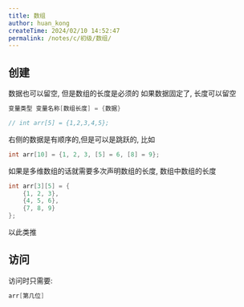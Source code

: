 ```yaml
---
title: 数组
author: huan_kong
createTime: 2024/02/10 14:52:47
permalink: /notes/c/初级/数组/
---
```


## 创建

数据也可以留空, 但是数组的长度是必须的
如果数据固定了, 长度可以留空

```c
变量类型 变量名称[数组长度] = {数据}

// int arr[5] = {1,2,3,4,5};
```

右侧的数据是有顺序的,但是可以是跳跃的, 比如

```c
int arr[10] = {1, 2, 3, [5] = 6, [8] = 9};
```

如果是多维数组的话就需要多次声明数组的长度, 数组中数组的长度

```c
int arr[3][5] = {
    {1, 2, 3},
    {4, 5, 6},
    {7, 8, 9}
};
```

以此类推

## 访问

访问时只需要:

```c
arr[第几位]
```
